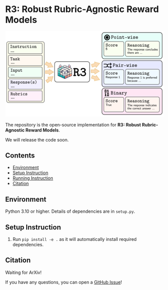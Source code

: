 # R3: Robust Rubric-Agnostic Reward Models

![R3](./assets/logo.png)

The repository is the open-source implementation for **R3: Robust Rubric-Agnostic Reward Models**.

We will release the code soon.

## Contents

+ [Environment](#environment)
+ [Setup Instruction](#setup-instruction)
+ [Running Instruction](#running-instruction)
+ [Citation](#citation)

## Environment

Python 3.10 or higher. Details of dependencies are in `setup.py`.

## Setup Instruction

1. Run `pip install -e .` as it will automatically install required dependencies.

## Citation

Waiting for ArXiv!

If you have any questions, you can open a [GitHub Issue](https://github.com/rubricreward/r3/issues)!

